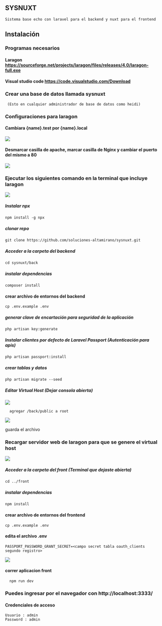 ## SYSNUXT

    Sistema base echo con laravel para el backend y nuxt para el frontend
    
## Instalación
 
 ### Programas necesarios

  #### Laragon https://sourceforge.net/projects/laragon/files/releases/4.0/laragon-full.exe
        
  #### Visual studio code  https://code.visualstudio.com/Download    
 
 ### Crear una base de datos llamada sysnuxt
   
     (Esto en cualquier administrador de base de datos como heidi)
     
 ### Configuraciones para laragon
 
 #### Cambiara {name}.test por {name}.local
  ![](preferencias_larago1.png)   
  
 #### Desmarcar casilla de apache, marcar casilla de Nginx y cambiar el puerto del mismo a 80
 
 ![](preferencias_larago2.png)
     
  ### Ejecutar los siguientes comando en la terminal que incluye laragon 
  
  ![](terminal_laragon.png)
    
  
  ##### Instalar npx
  
    npm install -g npx
  
  ##### clonar repo
    git clone https://github.com/soluciones-altamirano/sysnuxt.git

  ##### Acceder a la carpeta del backend
    cd sysnuxt/back
    
  ##### instalar dependencias
    composer install
    
  #### crear archivo de entornos del backend
    cp .env.example .env
    
    
  ##### generar clave de encartación para seguridad de la aplicación
    php artisan key:generate  
    
  ##### Instalar clientes por defecto de Laravel Passport (Autenticación para apis) 
    php artisan passport:install
    
  ##### crear tablas y datos
    php artisan migrate --seed
   
   
  ##### Editar Virtual Host (Dejar consola abierta)
    
  ![](editar_virtual_host.PNG)
    
      agregar /back/public a root
    
  ![](editar_virtual_host2.PNG)
  
  guarda el archivo
  
  ### Recargar servidor web de laragon para que se genere el virtual host
  
  ![](recargar_webserver_laragon.png)
  
  ##### Acceder a la carpeta del front (Terminal que dejaste abierta)
    
    cd ../front
          
  ##### instalar dependencias
    npm install 		 

 
  #### crear archivo de entornos del frontend
    cp .env.example .env   
  
  #### edita el archivo .env
    
    PASSPORT_PASSWORD_GRANT_SECRET=<campo secret tabla oauth_clients segundo registro>
    
  ![](PASSPORT_PASSWORD_GRANT_SECRET.PNG)  
  
  #### correr aplicacion front
      npm run dev  
      
  ### Puedes ingresar por el navegador con http://localhost:3333/   
     
  #### Credenciales de acceso
    Usuario : admin
    Password : admin
 


